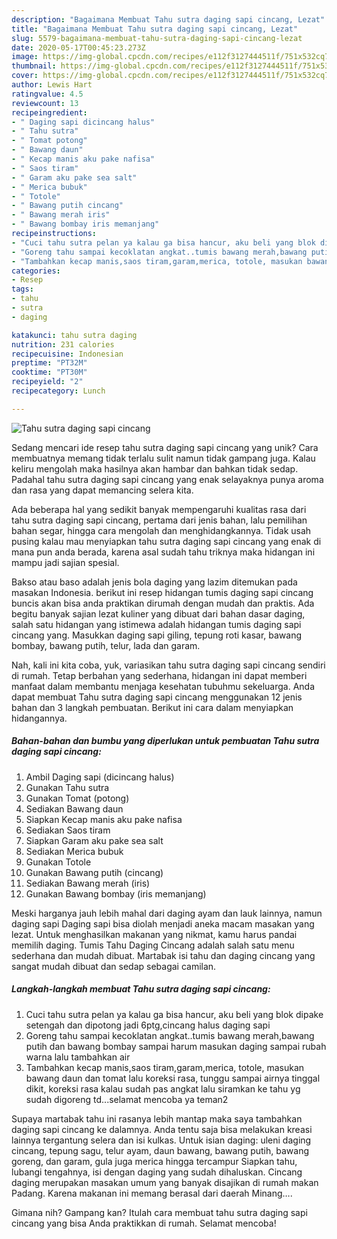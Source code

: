 ```yaml
---
description: "Bagaimana Membuat Tahu sutra daging sapi cincang, Lezat"
title: "Bagaimana Membuat Tahu sutra daging sapi cincang, Lezat"
slug: 5579-bagaimana-membuat-tahu-sutra-daging-sapi-cincang-lezat
date: 2020-05-17T00:45:23.273Z
image: https://img-global.cpcdn.com/recipes/e112f3127444511f/751x532cq70/tahu-sutra-daging-sapi-cincang-foto-resep-utama.jpg
thumbnail: https://img-global.cpcdn.com/recipes/e112f3127444511f/751x532cq70/tahu-sutra-daging-sapi-cincang-foto-resep-utama.jpg
cover: https://img-global.cpcdn.com/recipes/e112f3127444511f/751x532cq70/tahu-sutra-daging-sapi-cincang-foto-resep-utama.jpg
author: Lewis Hart
ratingvalue: 4.5
reviewcount: 13
recipeingredient:
- " Daging sapi dicincang halus"
- " Tahu sutra"
- " Tomat potong"
- " Bawang daun"
- " Kecap manis aku pake nafisa"
- " Saos tiram"
- " Garam aku pake sea salt"
- " Merica bubuk"
- " Totole"
- " Bawang putih cincang"
- " Bawang merah iris"
- " Bawang bombay iris memanjang"
recipeinstructions:
- "Cuci tahu sutra pelan ya kalau ga bisa hancur, aku beli yang blok dipake setengah dan dipotong jadi 6ptg,cincang halus daging sapi"
- "Goreng tahu sampai kecoklatan angkat..tumis bawang merah,bawang putih dan bawang bombay sampai harum masukan daging sampai rubah warna lalu tambahkan air"
- "Tambahkan kecap manis,saos tiram,garam,merica, totole, masukan bawang daun dan tomat lalu koreksi rasa, tunggu sampai airnya tinggal dikit, koreksi rasa kalau sudah pas angkat lalu siramkan ke tahu yg sudah digoreng td...selamat mencoba ya teman2"
categories:
- Resep
tags:
- tahu
- sutra
- daging

katakunci: tahu sutra daging 
nutrition: 231 calories
recipecuisine: Indonesian
preptime: "PT32M"
cooktime: "PT30M"
recipeyield: "2"
recipecategory: Lunch

---
```



![Tahu sutra daging sapi cincang](https://img-global.cpcdn.com/recipes/e112f3127444511f/751x532cq70/tahu-sutra-daging-sapi-cincang-foto-resep-utama.jpg)

Sedang mencari ide resep tahu sutra daging sapi cincang yang unik? Cara membuatnya memang tidak terlalu sulit namun tidak gampang juga. Kalau keliru mengolah maka hasilnya akan hambar dan bahkan tidak sedap. Padahal tahu sutra daging sapi cincang yang enak selayaknya punya aroma dan rasa yang dapat memancing selera kita.

Ada beberapa hal yang sedikit banyak mempengaruhi kualitas rasa dari tahu sutra daging sapi cincang, pertama dari jenis bahan, lalu pemilihan bahan segar, hingga cara mengolah dan menghidangkannya. Tidak usah pusing kalau mau menyiapkan tahu sutra daging sapi cincang yang enak di mana pun anda berada, karena asal sudah tahu triknya maka hidangan ini mampu jadi sajian spesial.

Bakso atau baso adalah jenis bola daging yang lazim ditemukan pada masakan Indonesia. berikut ini resep hidangan tumis daging sapi cincang buncis akan bisa anda praktikan dirumah dengan mudah dan praktis. Ada begitu banyak sajian lezat kuliner yang dibuat dari bahan dasar daging, salah satu hidangan yang istimewa adalah hidangan tumis daging sapi cincang yang. Masukkan daging sapi giling, tepung roti kasar, bawang bombay, bawang putih, telur, lada dan garam.


Nah, kali ini kita coba, yuk, variasikan tahu sutra daging sapi cincang sendiri di rumah. Tetap berbahan yang sederhana, hidangan ini dapat memberi manfaat dalam membantu menjaga kesehatan tubuhmu sekeluarga. Anda dapat membuat Tahu sutra daging sapi cincang menggunakan 12 jenis bahan dan 3 langkah pembuatan. Berikut ini cara dalam menyiapkan hidangannya.

<!--inarticleads1-->

##### Bahan-bahan dan bumbu yang diperlukan untuk pembuatan Tahu sutra daging sapi cincang:

1. Ambil  Daging sapi (dicincang halus)
1. Gunakan  Tahu sutra
1. Gunakan  Tomat (potong)
1. Sediakan  Bawang daun
1. Siapkan  Kecap manis aku pake nafisa
1. Sediakan  Saos tiram
1. Siapkan  Garam aku pake sea salt
1. Sediakan  Merica bubuk
1. Gunakan  Totole
1. Gunakan  Bawang putih (cincang)
1. Sediakan  Bawang merah (iris)
1. Gunakan  Bawang bombay (iris memanjang)


Meski harganya jauh lebih mahal dari daging ayam dan lauk lainnya, namun daging sapi Daging sapi bisa diolah menjadi aneka macam masakan yang lezat. Untuk menghasilkan makanan yang nikmat, kamu harus pandai memilih daging. Tumis Tahu Daging Cincang adalah salah satu menu sederhana dan mudah dibuat. Martabak isi tahu dan daging cincang yang sangat mudah dibuat dan sedap sebagai camilan. 

<!--inarticleads2-->

##### Langkah-langkah membuat Tahu sutra daging sapi cincang:

1. Cuci tahu sutra pelan ya kalau ga bisa hancur, aku beli yang blok dipake setengah dan dipotong jadi 6ptg,cincang halus daging sapi
1. Goreng tahu sampai kecoklatan angkat..tumis bawang merah,bawang putih dan bawang bombay sampai harum masukan daging sampai rubah warna lalu tambahkan air
1. Tambahkan kecap manis,saos tiram,garam,merica, totole, masukan bawang daun dan tomat lalu koreksi rasa, tunggu sampai airnya tinggal dikit, koreksi rasa kalau sudah pas angkat lalu siramkan ke tahu yg sudah digoreng td...selamat mencoba ya teman2


Supaya martabak tahu ini rasanya lebih mantap maka saya tambahkan daging sapi cincang ke dalamnya. Anda tentu saja bisa melakukan kreasi lainnya tergantung selera dan isi kulkas. Untuk isian daging: uleni daging cincang, tepung sagu, telur ayam, daun bawang, bawang putih, bawang goreng, dan garam, gula juga merica hingga tercampur Siapkan tahu, lubangi tengahnya, isi dengan daging yang sudah dihaluskan. Cincang daging merupakan masakan umum yang banyak disajikan di rumah makan Padang. Karena makanan ini memang berasal dari daerah Minang…. 

Gimana nih? Gampang kan? Itulah cara membuat tahu sutra daging sapi cincang yang bisa Anda praktikkan di rumah. Selamat mencoba!
